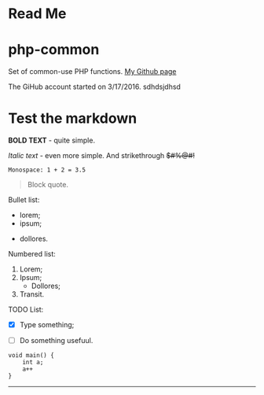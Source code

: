Read Me
=======

# php-common
Set of common-use PHP functions.
[My Github page](https://github.com/eakondratiev/)

The GiHub account started on 3/17/2016.
sdhdsjdhsd

# Test the markdown

**BOLD TEXT** - quite simple.

*Italic text* - even more simple. And strikethrough ~~$#%@#!~~

`Monospace: 1 + 2 = 3.5`

> Block quote.

Bullet list:
- lorem;
- ipsum;
 * dollores.

Numbered list:
1. Lorem;
2. Ipsum;
    * Dollores;
3. Transit.

TODO List:
- [x] Type something;
- [ ] Do something usefuul.


```language 
void main() {
    int a;
    a++
}
```


----------